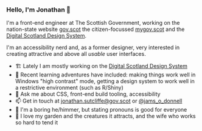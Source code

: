 ### Hello, I'm Jonathan 👋

I'm a front-end engineer at The Scottish Government, working on the nation-state website [gov.scot](https://www.gov.scot) the citizen-focussed [mygov.scot](https://www.mygov.scot) and the [Digital Scotland Design System](https://designsystem.gov.scot).

I'm an accessibility nerd and, as a former designer, very interested in creating attractive and above all _usable_ user interfaces.

- 🏗️ Lately I am mostly working on the [Digital Scotland Design System](https://github.com/scottishgovernment/pattern-library)
- 🏫 Recent learning adventures have included: making things work well in Windows "high contrast" mode, getting a design system to work well in a restrictive environment (such as R/Shiny)
- 💬 Ask me about CSS, front-end build tooling, accessibility
- 📫 Get in touch at [jonathan.sutcliffe@gov.scot](mailto:jonathan.sutcliffe@gov.scot) or [@jams_o_donnell](https://twitter.com/jams_o_donnell)
- 🕺 I'm a boring he/himmer, but stating pronouns is good for everyone
- 🏡 I love my garden and the creatures it attracts, and the wife who works so hard to tend it
